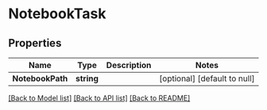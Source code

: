 # NotebookTask

## Properties
Name | Type | Description | Notes
------------ | ------------- | ------------- | -------------
**NotebookPath** | **string** |  | [optional] [default to null]

[[Back to Model list]](../README.md#documentation-for-models) [[Back to API list]](../README.md#documentation-for-api-endpoints) [[Back to README]](../README.md)


